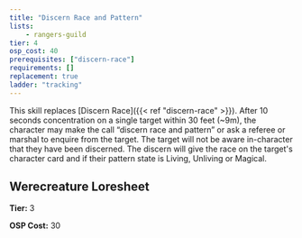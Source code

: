```yaml
---
title: "Discern Race and Pattern"
lists:
    - rangers-guild
tier: 4
osp_cost: 40
prerequisites: ["discern-race"]
requirements: []
replacement: true
ladder: "tracking"
---
```

This skill replaces [Discern Race]({{< ref "discern-race" >}}). After 10 seconds concentration on a single target within 30 feet (~9m), the character may make the call “discern race and pattern” or ask a referee or marshal to enquire from the target. The target will not be aware in-character that they have been discerned. The discern will give the race on the target's character card and if their pattern state is Living, Unliving or Magical.


## Werecreature Loresheet

**Tier:** 3

**OSP Cost:** 30